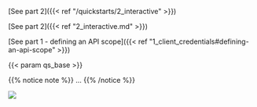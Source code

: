 [See part 2]({{< ref "/quickstarts/2_interactive" >}})

[See part 2]({{< ref "2_interactive.md" >}})

[See part 1 - defining an API scope]({{< ref "1_client_credentials#defining-an-api-scope" >}})

{{< param qs_base >}}

{{% notice note %}}
...
{{% /notice %}}

![](../images/1_client_screenshot.png)